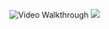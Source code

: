 <img src='https://i.imgur.com/NP1J3T3.gif' title='Video Walkthrough' width='' alt='Video Walkthrough' />

<img src='https://express.adobe.com/tools/convert-to-gif'>
